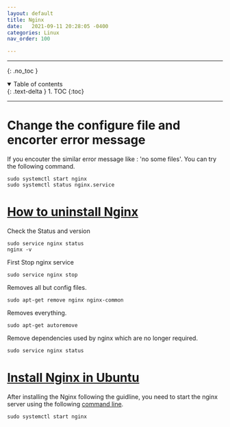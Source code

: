 ```yaml
---
layout: default
title: Nginx
date:   2021-09-11 20:28:05 -0400
categories: Linux
nav_order: 100

---
```


---
{: .no_toc }

<details open markdown="block">
  <summary>
    Table of contents
  </summary>
  {: .text-delta }
1. TOC
{:toc}
</details>

---

# Change the configure file and encorter error message

If you encouter the similar error message like : 'no some files'. You can try the following command.

```
sudo systemctl start nginx
sudo systemctl status nginx.service
```


# [How to uninstall Nginx](https://stackoverflow.com/questions/14801958/uninstalling-nginx)

Check the Status and version
```
sudo service nginx status
nginx -v
```
First Stop nginx service
```
sudo service nginx stop
```
Removes all but config files.
```
sudo apt-get remove nginx nginx-common
```
Removes everything.
```
sudo apt-get autoremove
```
Remove dependencies used by nginx which are no longer required.
```
sudo service nginx status
````

# [Install Nginx in Ubuntu](https://nginx.org/en/linux_packages.html)

After installing the Nginx following the guidline, you need to start the nginx server using the following [command line](https://stackoverflow.com/questions/60850421/is-there-a-way-to-resolve-an-issue-with-nginx-status-active-inactive-dead-pro).

```
sudo systemctl start nginx
```
